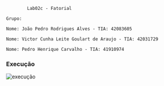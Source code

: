 			Lab02c - Fatorial

	Grupo:

	Nome: João Pedro Rodrigues Alves - TIA: 42083605

	Nome: Victor Cunha Leite Goulart de Araujo - TIA: 42031729
	
	Nome: Pedro Henrique Carvalho - TIA: 41910974
	

### Execução

![execução](https://i.imgur.com/FxVwdtv.png)
